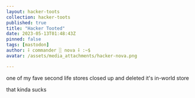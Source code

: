 ```yaml
---
layout: hacker-toots
collection: hacker-toots
published: true
title: "Hacker Tooted"
date: 2023-05-13T01:48:43Z
pinned: false
tags: [mastodon]
author: ⸸ commander ░ nova ⸸ :~$
avatar: /assets/media_attachments/hacker-nova.png

---
```


<p>one of my fave second life stores closed up and deleted it&#39;s in-world store</p><p>that kinda sucks</p>


